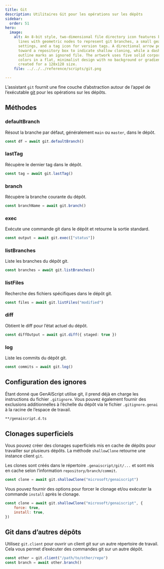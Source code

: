 ```yaml
---
title: Git
description: Utilitaires Git pour les opérations sur les dépôts
sidebar:
  order: 51
hero:
  image:
    alt: An 8-bit style, two-dimensional file directory icon features branching
      lines with geometric nodes to represent git branches, a small gear for
      settings, and a tag icon for version tags. A directional arrow points
      toward a repository box to indicate shallow cloning, while a dashed
      outline marks an ignored file. The artwork uses five solid corporate
      colors in a flat, minimalist design with no background or gradients,
      created for a 128x128 size.
    file: ../../../reference/scripts/git.png

---
```


L’assistant `git` fournit une fine couche d’abstraction autour de l’appel de l’exécutable [git](https://git-scm.com/) pour les opérations sur les dépôts.

## Méthodes

### defaultBranch

Résout la branche par défaut, généralement `main` ou `master`, dans le dépôt.

```typescript
const df = await git.defaultBranch()
```

### lastTag

Récupère le dernier tag dans le dépôt.

```typescript
const tag = await git.lastTag()
```

### branch

Récupère la branche courante du dépôt.

```typescript
const branchName = await git.branch()
```

### exec

Exécute une commande git dans le dépôt et retourne la sortie standard.

```typescript
const output = await git.exec(["status"])
```

### listBranches

Liste les branches du dépôt git.

```typescript
const branches = await git.listBranches()
```

### listFiles

Recherche des fichiers spécifiques dans le dépôt git.

```typescript
const files = await git.listFiles("modified")
```

### diff

Obtient le diff pour l’état actuel du dépôt.

```typescript
const diffOutput = await git.diff({ staged: true })
```

### log

Liste les commits du dépôt git.

```typescript
const commits = await git.log()
```

## Configuration des ignores

Étant donné que GenAIScript utilise git, il prend déjà en charge les instructions du fichier `.gitignore`. Vous pouvez également fournir des exclusions additionnelles à l’échelle du dépôt via le fichier `.gitignore.genai` à la racine de l’espace de travail.

```txt title=".gitignore.genai"
**/genaiscript.d.ts
```

## Clonages superficiels

Vous pouvez créer des clonages superficiels mis en cache de dépôts pour travailler sur plusieurs dépôts.
La méthode `shallowClone` retourne une instance client `git`.

Les clones sont créés dans le répertoire `.genaiscript/git/...` et sont mis en cache selon l’information `repository/branch/commit`.

```js
const clone = await git.shallowClone("microsoft/genaiscript")
```

Vous pouvez fournir des options pour forcer le clonage
et/ou exécuter la commande `install` après le clonage.

```js
const clone = await git.shallowClone("microsoft/genaiscript", {
    force: true,
    install: true,
})
```

## Git dans d’autres dépôts

Utilisez `git.client` pour ouvrir un client git sur un autre répertoire de travail. Cela vous permet d’exécuter des commandes git sur un autre dépôt.

```js
const other = git.client("/path/to/other/repo")
const branch = await other.branch()
```

